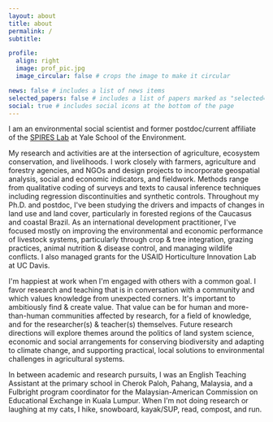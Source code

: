 ```yaml
---
layout: about
title: about
permalink: /
subtitle: 

profile:
  align: right
  image: prof_pic.jpg
  image_circular: false # crops the image to make it circular

news: false # includes a list of news items
selected_papers: false # includes a list of papers marked as "selected={true}"
social: true # includes social icons at the bottom of the page
---
```


I am an environmental social scientist and former postdoc/current affiliate of the <a href="https://sanford-lab.github.io/">SPIRES Lab</a> at Yale School of the Environment.

My research and activities are at the intersection of agriculture, ecosystem conservation, and livelihoods. I work closely with farmers, agriculture and forestry agencies, and NGOs and design projects to incorporate geospatial analysis, social and economic indicators, and fieldwork. Methods range from qualitative coding of surveys and texts to causal inference techniques including regression discontinuities and synthetic controls. Throughout my Ph.D. and postdoc, I've been studying the drivers and impacts of changes in land use and land cover, particularly in forested regions of the Caucasus and coastal Brazil. As an international development practitioner, I've focused mostly on improving the environmental and economic performance of livestock systems, particularly through crop & tree integration, grazing practices, animal nutrition & disease control, and managing wildlife conflicts. I also managed grants for the USAID Horticulture Innovation Lab at UC Davis. 

I'm happiest at work when I'm engaged with others with a common goal. I favor research and teaching that is in conversation with a community and which values knowledge from unexpected corners. It's important to ambitiously find & create value. That value can be for human and more-than-human communities affected by research, for a field of knowledge, and for the researcher(s) & teacher(s) themselves.  Future research directions will explore themes around the politics of land system science, economic and social arrangements for conserving biodiversity and adapting to climate change, and supporting practical, local solutions to environmental challenges in agricultural systems. 

In between academic and research pursuits, I was an English Teaching Assistant at the primary school in Cherok Paloh, Pahang, Malaysia, and a Fulbright program coordinator for the Malaysian-American Commission on Educational Exchange in Kuala Lumpur. When I'm not doing research or laughing at my cats, I hike, snowboard, kayak/SUP, read, compost, and run.
